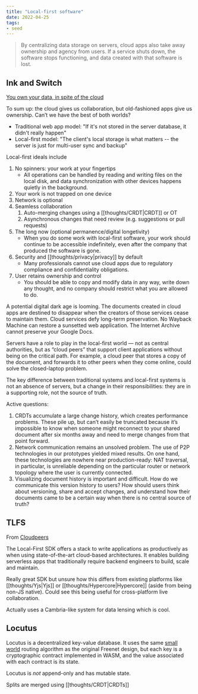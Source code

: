 ```yaml
---
title: "Local-first software"
date: 2022-04-25
tags:
- seed
---
```


> By centralizing data storage on servers, cloud apps also take away ownership and agency from users. If a service shuts down, the software stops functioning, and data created with that software is lost.

## Ink and Switch
[You own your data, in spite of the cloud](https://www.inkandswitch.com/local-first/)

To sum up: the cloud gives us collaboration, but old-fashioned apps give us ownership. Can’t we have the best of both worlds?

- Traditional web app model: "If it's not stored in the server database, it didn't really happen"
- Local-first model: "The client's local storage is what matters -- the server is just for multi-user sync and backup"

Local-first ideals include
1. No spinners: your work at your fingertips
	- All operations can be handled by reading and writing files on the local disk, and data synchronization with other devices happens quietly in the background.
2. Your work is not trapped on one device
3. Network is optional
4. Seamless collaboration
	1. Auto-merging changes using a [[thoughts/CRDT|CRDT]] or OT
	2. Asynchronous changes that need review (e.g. suggestions or pull requests)
5. The long now (optional permanence/digital longetivity)
	- When you do some work with local-first software, your work should continue to be accessible indefinitely, even after the company that produced the software is gone.
6. Security and [[thoughts/privacy|privacy]] by default
	- Many professionals cannot use cloud apps due to regulatory compliance and confidentiality obligations.
7. User retains ownership and control
	- You should be able to copy and modify data in any way, write down any thought, and no company should restrict what you are allowed to do.

A potential digital dark age is looming. The documents created in cloud apps are destined to disappear when the creators of those services cease to maintain them. Cloud services defy long-term preservation. No Wayback Machine can restore a sunsetted web application. The Internet Archive cannot preserve your Google Docs.

Servers have a role to play in the local-first world — not as central authorities, but as “cloud peers” that support client applications without being on the critical path. For example, a cloud peer that stores a copy of the document, and forwards it to other peers when they come online, could solve the closed-laptop problem.

The key difference between traditional systems and local-first systems is not an absence of servers, but a change in their responsibilities: they are in a supporting role, not the source of truth.

Active questions:
1. CRDTs accumulate a large change history, which creates performance problems. These pile up, but can’t easily be truncated because it’s impossible to know when someone might reconnect to your shared document after six months away and need to merge changes from that point forward.
2. Network communication remains an unsolved problem. The use of P2P technologies in our prototypes yielded mixed results. On one hand, these technologies are nowhere near production-ready: NAT traversal, in particular, is unreliable depending on the particular router or network topology where the user is currently connected.
3. Visualizing document history is important and difficult. How do we communicate this version history to users? How should users think about versioning, share and accept changes, and understand how their documents came to be a certain way when there is no central source of truth?

## TLFS
From [Cloudpeers](https://cloudpeers.co/)

The Local-First SDK offers a stack to write applications as productively as when using state-of-the-art cloud-based architectures. It enables building serverless apps that traditionally require backend engineers to build, scale and maintain.

Really great SDK but unsure how this differs from existing platforms like [[thoughts/Yjs|Yjs]] or [[thoughts/Hypercore|Hypercore]] (aside from being non-JS native). Could see this being useful for cross-platform live collaboration.

Actually uses a Cambria-like system for data lensing which is cool.

## Locutus
Locutus is a decentralized key-value database. It uses the same [small world](https://freenetproject.org/assets/papers/lic.pdf) routing algorithm as the original Freenet design, but each key is a cryptographic contract implemented in WASM, and the value associated with each contract is its state.

Locutus is *not* append-only and has mutable state.

Splits are merged using [[thoughts/CRDT|CRDTs]]